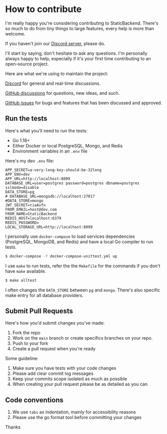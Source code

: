 # How to contribute

I'm really happy you're considering contributing to StaticBackend. There's so 
much to do from tiny things to large features, every help is more than welcome.

If you haven't join our [Discord server](https://discord.gg/vgh2PTp9ZB), please do.

I'll start by saying, don't hesitate to ask any questions. I'm personally 
always happy to help, especially if it's your first time contributing to an 
open-source project.

Here are what we're using to maintain the project:

[Discord](https://discord.gg/vgh2PTp9ZB) for general and real-time discussions.

[GitHub discussions](https://github.com/staticbackendhq/core/discussions) for 
questions, new ideas, and such.

[GitHub issues](https://github.com/staticbackendhq/core/issues) for bugs and 
features that has been discussed and approved.

## Run the tests

Here's what you'll need to run the tests:

* Go 1.18+
* Either Docker or local PostgreSQL, Mongo, and Redis
* Environment variables in an `.env` file

Here's my dev `.env` file:

```
APP_SECRET=a-very-long-key-should-be-32long
APP_ENV=dev
APP_URL=http://localhost:8099
DATABASE_URL=user=postgres password=postgres dbname=postgres sslmode=disable
DATA_STORE=pg
# DATABASE_URL=mongodb://localhost:27017
#DATA_STORE=mongo
JWT_SECRET=tiaAvfn
FROM_EMAIL=host@dev.com
FROM_NAME=StaticBackend
REDIS_HOST=localhost:6379
REDIS_PASSWORD=
LOCAL_STORAGE_URL=http://localhost:8099
```

I personally use `docker-compose` to load services dependencies (PostgreSQL, 
MongoDB, and Redis) and have a local Go compiler to run tests.

```sh
$ docker-compose -f docker-compose-unittest.yml up
```

I use `make` to run tests, refer the the `Makefile` for the commands if you 
don't have `make` available.

```sh
$ make alltest
```

I often changes the `DATA_STORE` between `pg` and `mongo`. There's also specific 
make entry for all database providers.

## Submit Pull Requests

Here's how you'd submit changes you've made:

1. Fork the repo
2. Work on the `main` branch or create specifics branches on your repo.
3. Push to your fork
4. Create a pull request when you're ready

Some guideline:

1. Make sure you have tests with your code changes
2. Please add clear commit log messages
3. Keep your commits scope isolated as much as possible
4. When creating your pull request please be as detailed as you can

## Code conventions

1. We use `tabs` as indentation, mainly for accessibility reasons
2. Please use the go format tool before committing your changes

Thanks